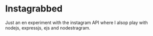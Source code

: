 Instagrabbed
============

Just an en experiment with the instagram API where I alsop play with nodejs, expressjs, ejs and nodestragram. 
